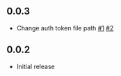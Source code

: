 ## 0.0.3

- Change auth token file path [#1][] [#2][]

## 0.0.2

- Initial release

<!--- The following link definition list is generated by PimpMyChangelog --->
[#1]: https://github.com/marcy-terui/serverless-alexa-skills/issues/1
[#2]: https://github.com/marcy-terui/serverless-alexa-skills/issues/2